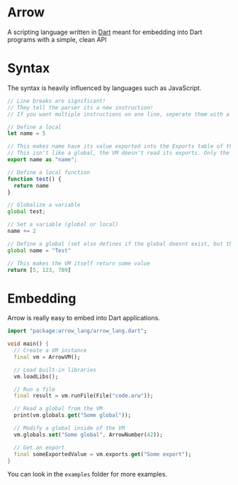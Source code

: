 # Arrow

A scripting language written in <a href="https://dart.dev/">Dart</a> meant for embedding into Dart programs with a simple, clean API

# Syntax

The syntax is heavily influenced by languages such as JavaScript.

```js
// Line breaks are significant!
// They tell the parser its a new instruction!
// If you want multiple instructions on one line, seperate them with a ;

// Define a local
let name = 5

// This makes name have its value exported into the Exports table of the VM.
// This isn't like a global, the VM doesn't read its exports. Only the embedder is meant to read exports via helper functions.
export name as "name";

// Define a local function
function test() {
  return name
}

// Globalize a variable
global test;

// Set a variable (global or local)
name += 2

// Define a global (set also defines if the global doesnt exist, but this one forcefully uses the global)
global name = "Test"

// This makes the VM itself return some value
return [5, 123, 789]
```

# Embedding

Arrow is really easy to embed into Dart applications.

```dart
import "package:arrow_lang/arrow_lang.dart";

void main() {
  // Create a VM instance
  final vm = ArrowVM();

  // Load built-in libraries
  vm.loadLibs();

  // Run a file
  final result = vm.runFile(File("code.arw"));

  // Read a global from the VM
  print(vm.globals.get("Some global"));

  // Modify a global inside of the VM
  vm.globals.set("Some global", ArrowNumber(42));

  // Get an export
  final someExportedValue = vm.exports.get("Some export");
}
```

You can look in the `examples` folder for more examples.
